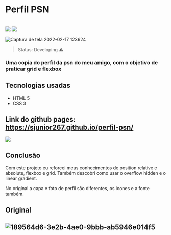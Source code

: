 <h1> Perfil PSN </h1>
<br>
<div display:flex;>
<img src="https://img.shields.io/github/license/sjunior267/Perfil-psn">
<img src="https://img.shields.io/badge/Perfil-PSN-blue">
</div> 

![Captura de tela 2022-02-17 123624](https://user-images.githubusercontent.com/47577905/154515775-10b01c07-4780-4f86-a719-370828c172c0.png)

> Status: Developing ⚠️

###  Uma copia do perfil da psn do meu amigo, com o objetivo de praticar grid e flexbox

## Tecnologias usadas

* HTML 5
* CSS 3

## Link do github pages: https://sjunior267.github.io/perfil-psn/
<img src="https://img.shields.io/badge/PlayStation-003791?style=for-the-badge&logo=playstation&logoColor=white">

<h2>Conclusão</h2>

<p> Com este projeto eu reforcei meus conhecimentos de position relative e absolute, flexbox e grid. Também descobri como usar o overflow hidden e o linear gradient.</p>
<p> No original a capa e foto de perfil são diferentes, os icones e a fonte também.</p>
  

<h2>Original<h2>
  
![189564d6-3e2b-4ae0-9bbb-ab5946e014f5](https://user-images.githubusercontent.com/47577905/156404925-06862cec-b226-4dae-96a9-070a5d2619bf.jpg)

